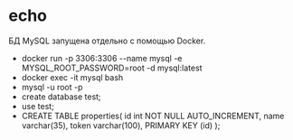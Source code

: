 # echo

БД MySQL запущена отдельно с помощью Docker.

- docker run -p 3306:3306 --name mysql -e MYSQL_ROOT_PASSWORD=root -d mysql:latest
- docker exec -it mysql bash
- mysql -u root -p
- create database test;
- use test;
- CREATE TABLE properties(
    id int NOT NULL AUTO_INCREMENT,
    name varchar(35),
    token varchar(100),
    PRIMARY KEY (id)
    );
